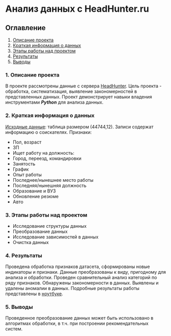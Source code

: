 # Анализ данных с HeadHunter.ru

## Оглавление
1. [Описание проекта](https://github.com/alexlapshov89/ALapshov_coding/blob/main/project_1/README.md#1-описание-проекта)
2. [Краткая информация о данных](https://github.com/alexlapshov89/ALapshov_coding/blob/main/project_0/README.md#2-краткая-информация-о-данных)
3. [Этапы работы над проектом](https://github.com/alexlapshov89/ALapshov_coding/blob/main/project_0/README.md#3-этапы-работы-над-проектом)
4. [Результаты](https://github.com/alexlapshov89/ALapshov_coding/blob/main/project_0/README.md#4-результаты)
5. [Выводы](https://github.com/alexlapshov89/ALapshov_coding/blob/main/project_0/README.md#5-выводы)

### **1. Описание проекта**
В проекте рассмотрены данные с сервера [HeadHunter](https://nn.hh.ru/). Цель проекта - обработка, систематизация, выявление закономерностей в представленных данных. Проект демонстрирует навыки владения инструментами ***Python*** для анализа данных.

### **2. Краткая информация о данных**
[Исходные данные](https://drive.google.com/file/d/1hdLf9nB93UeovaERv7dB9JbD8yq_TgUz/view?usp=sharing): таблица размером (44744,12). Записи содержат информацию о соискателях.
Признаки:
- Пол, возраст
- ЗП
- Ищет работу на должность:
- Город, переезд, командировки
- Занятость
- График
- Опыт работы
- Последнее/нынешнее место работы
- Последняя/нынешняя должность
- Образование и ВУЗ
- Обновление резюме
- Авто

### **3. Этапы работы над проектом**
- Исследование структуры данных
- Преобразование данных
- Исследование зависимостей в данных
- Очистка данных

### **4. Результаты**
Проведена обработка признаков датасета, сформированы новые индикаторы и признаки. Данные преобразованы к виду, пригодному для анализа и обработки. Проведен сравнительный анализ категорий по ряду признаков. Обнаружены закономерности в данных. Выявлены и удалены аномалии в данных. Подробные результаты работы представлены в [ноутбуке]().

### **5. Выводы**
Проведенное преобразование данных может быть использовано в алгоритмах обработки, в т.ч. при построении рекомендательных систем.